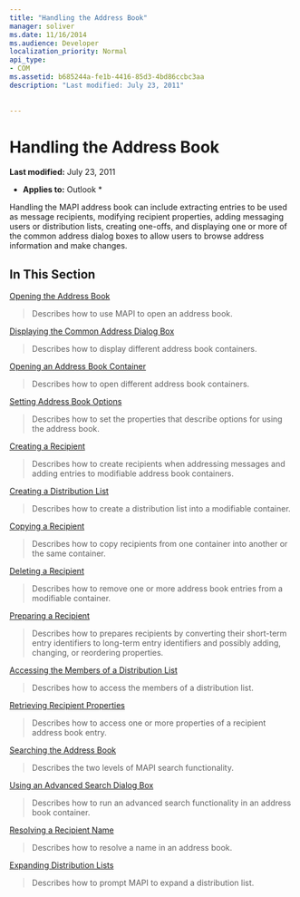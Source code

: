 ```yaml
---
title: "Handling the Address Book"
manager: soliver
ms.date: 11/16/2014
ms.audience: Developer
localization_priority: Normal
api_type:
- COM
ms.assetid: b685244a-fe1b-4416-85d3-4bd86ccbc3aa
description: "Last modified: July 23, 2011"
 
 
---
```


# Handling the Address Book

 **Last modified:** July 23, 2011 
  
 * **Applies to:** Outlook * 
  
Handling the MAPI address book can include extracting entries to be used as message recipients, modifying recipient properties, adding messaging users or distribution lists, creating one-offs, and displaying one or more of the common address dialog boxes to allow users to browse address information and make changes.
  
## In This Section

[Opening the Address Book](opening-the-address-book.md)
  
> Describes how to use MAPI to open an address book.
    
[Displaying the Common Address Dialog Box](displaying-the-common-address-dialog-box.md)
  
> Describes how to display different address book containers.
    
[Opening an Address Book Container](opening-an-address-book-container.md)
  
> Describes how to open different address book containers.
    
[Setting Address Book Options](setting-address-book-options.md)
  
> Describes how to set the properties that describe options for using the address book.
    
[Creating a Recipient](creating-a-recipient.md)
  
> Describes how to create recipients when addressing messages and adding entries to modifiable address book containers.
    
[Creating a Distribution List](creating-a-distribution-list.md)
  
> Describes how to create a distribution list into a modifiable container.
    
[Copying a Recipient](copying-a-recipient.md)
  
> Describes how to copy recipients from one container into another or the same container.
    
[Deleting a Recipient](deleting-a-recipient.md)
  
> Describes how to remove one or more address book entries from a modifiable container.
    
[Preparing a Recipient](preparing-a-recipient.md)
  
> Describes how to prepares recipients by converting their short-term entry identifiers to long-term entry identifiers and possibly adding, changing, or reordering properties.
    
[Accessing the Members of a Distribution List](accessing-the-members-of-a-distribution-list.md)
  
> Describes how to access the members of a distribution list.
    
[Retrieving Recipient Properties](retrieving-recipient-properties.md)
  
> Describes how to access one or more properties of a recipient address book entry.
    
[Searching the Address Book](searching-the-address-book.md)
  
> Describes the two levels of MAPI search functionality. 
    
[Using an Advanced Search Dialog Box](using-an-advanced-search-dialog-box.md)
  
> Describes how to run an advanced search functionality in an address book container.
    
[Resolving a Recipient Name](resolving-a-recipient-name.md)
  
> Describes how to resolve a name in an address book.
    
[Expanding Distribution Lists](expanding-distribution-lists.md)
  
> Describes how to prompt MAPI to expand a distribution list.
    

